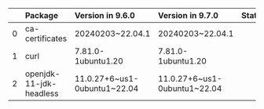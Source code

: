 <!-- markdown-link-check-disable -->

|    | Package                 | Version in 9.6.0             | Version in 9.7.0             | Status   |
|---:|:------------------------|:-----------------------------|:-----------------------------|:---------|
|  0 | ca-certificates         | 20240203~22.04.1             | 20240203~22.04.1             |          |
|  1 | curl                    | 7.81.0-1ubuntu1.20           | 7.81.0-1ubuntu1.20           |          |
|  2 | openjdk-11-jdk-headless | 11.0.27+6~us1-0ubuntu1~22.04 | 11.0.27+6~us1-0ubuntu1~22.04 |          |